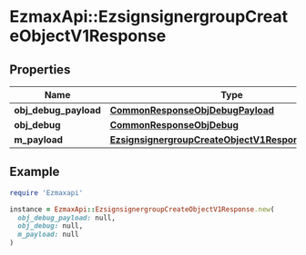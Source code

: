 # EzmaxApi::EzsignsignergroupCreateObjectV1Response

## Properties

| Name | Type | Description | Notes |
| ---- | ---- | ----------- | ----- |
| **obj_debug_payload** | [**CommonResponseObjDebugPayload**](CommonResponseObjDebugPayload.md) |  |  |
| **obj_debug** | [**CommonResponseObjDebug**](CommonResponseObjDebug.md) |  | [optional] |
| **m_payload** | [**EzsignsignergroupCreateObjectV1ResponseMPayload**](EzsignsignergroupCreateObjectV1ResponseMPayload.md) |  |  |

## Example

```ruby
require 'Ezmaxapi'

instance = EzmaxApi::EzsignsignergroupCreateObjectV1Response.new(
  obj_debug_payload: null,
  obj_debug: null,
  m_payload: null
)
```

